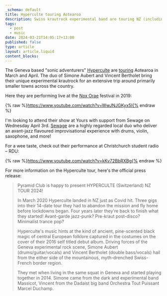 ```yaml
---
_schema: default
title: Hyperculte touring Aotearoa
description: Swiss krautrock experimental band are touring NZ (including Otepoti).
tags:
  - post
  - music
date: 2024-03-21T14:05:17+13:00
published: false
type: article
layout: article.liquid
content_blocks:
---
```

The Geneva based "sonic adventurers" <a href="https://hyperculte.bandcamp.com/" title="Hyperculte's Bandcamp page" target="_blank" rel="noopener">Hyperculte</a> are <a href="https://www.undertheradar.co.nz/news/21260/Hyperculte-Switzerland-Touring-New-Zealand-In-March--April.utr" title="Tour details are Under the Radar." target="_blank" rel="noopener">touring</a> Aotearoa in March and April. The duo of Simone Aubert and Vincent Bertholet bring their unique experimental krautrock for an extensive trip around primarily smaller towns across the country.

Here they are performing live at the <a href="https://www.noxorae.ch/le-festival" title="Website for the Nox Orae festival in Geneva" target="_blank" rel="noopener">Nox Orae</a> festival in 2019:

{% raw %}https://www.youtube.com/watch?v=WwJNJGKyx5I{% endraw %}

I'm looking to attend their show at Yours with support from Sewage on Wednesday April 3rd. <a href="https://cmr-sewage.bandcamp.com/album/sewage" title="Sewage's Bandcamp page" target="_blank" rel="noopener">Sewage</a> are a highly regarded local duo who deliver an avant-jazz flavoured improvisational experience with drums, violin, saxophone, and more!

For a wee taste, check out their performance at Christchurch student radio – RDU:

{% raw %}https://www.youtube.com/watch?v=kKv72BbRXBg{% endraw %}

For more information on the Hyperculte tour, here's the official press release:

> Pyramid Club is happy to present HYPERCULTE (Switzerland) NZ TOUR 2024!
>
> In March 2020 Hyperculte landed in NZ just as Covid hit. Three gigs into their 14-date tour they had to abandon the mission and fly home before lockdowns began. Four years later they're back to finish what they started! Avant-garde jazz-punk? Pre-kraut post-disco? Minimalist trance pop?
>
> Hyperculte's music hints at the kind of ancient, pine-scented black magic of central European folklore captured in the costumes on the cover of their 2016 self titled debut album. Driving forces of the Geneva experimental rock scene, Simone Aubert (drums/guitar/vocals) and Vincent Bertholet (double bass/vocals) hail from the either side of the mountainous, myth-drenched Swiss-French border region.
>
> They met when living in the same squat in Geneva and started playing together in 2014. Simone came from the dark and experimental band Massicot, Vincent from the Dadaist big band Orchestra Tout Puissant Marcel Duchamp.

&nbsp;

&nbsp;